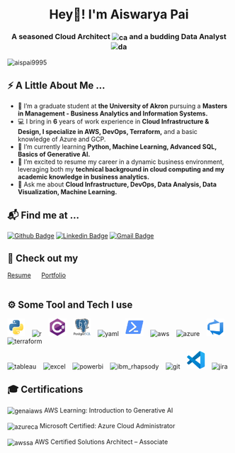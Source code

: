 <h1 align="center">Hey👋! I'm Aiswarya Pai</h1>
<h3 align="center">A seasoned Cloud Architect <img align="center" width="40" height="40" alt="ca" src="https://github.com/user-attachments/assets/6dd4b3a7-a65d-4f30-a3c8-6b0016a4cc31" />
 and a budding Data Analyst <img align="center" width="40" height="40" alt="da" src="https://github.com/user-attachments/assets/2beb4481-43c1-428c-b9db-abeefc2a7e93" />
</h3>

<p align="left"> 
  <img src="https://komarev.com/ghpvc/?username=aispai9995&label=Profile%20views&color=0e75b6&style=flat" alt="aispai9995" /> 
</p>

## ⚡️ A Little About Me ...
- 🔭 I’m a graduate student at **the University of Akron** pursuing a **Masters in Management - Business Analytics and Information Systems.**
- 💻 I bring in **6** years of work experience in **Cloud Infrastructure & Design, I specialize in AWS, DevOps, Terraform,** and a basic knowledge of Azure and GCP.
- 🌱 I’m currently learning **Python, Machine Learning, Advanced SQL, Basics of Generative AI.**
- 🤝 I’m excited to resume my career in a dynamic business environment, leveraging both my **technical background in cloud computing and my academic knowledge in business analytics.**
- 💬 Ask me about **Cloud Infrastructure, DevOps, Data Analysis, Data Visualization, Machine Learning.**

## 📬 Find me at ...
[![Github Badge](http://img.shields.io/badge/-Github-black?style=flat-square&logo=github&link=https://github.com/aispai9995/)](https://github.com/aispai9995/) 
[![Linkedin Badge](https://img.shields.io/badge/-LinkedIn-blue?style=flat-square&logo=Linkedin&logoColor=white&link=https://www.linkedin.com/in/aiswarya-ratheesh-pai/)](https://www.linkedin.com/in/aiswarya-ratheesh-pai)
[![Gmail Badge](https://img.shields.io/badge/-Gmail-d14836?style=flat-square&logo=Gmail&logoColor=white&link=mailto:aiswaryarpai@gmail.com)](mailto:aiswaryarpai@gmail.com)

## 📙 Check out my
[Resume]() &nbsp;&nbsp;&nbsp;&nbsp;&nbsp;[Portfolio]()
<br><br>

## ⚙️ Some Tool and Tech I use
<p  align="left">
  <img src="https://raw.githubusercontent.com/devicons/devicon/master/icons/python/python-original.svg" alt="python" width="40" height="40"/> &nbsp;&nbsp;
  <img src="https://www.r-project.org/logo/Rlogo.svg" alt="r" width="40" height="40"/> &nbsp;&nbsp;
  <img src="https://raw.githubusercontent.com/devicons/devicon/master/icons/csharp/csharp-original.svg" alt="csharp" width="40" height="40"/> &nbsp;&nbsp;
  <img src="https://raw.githubusercontent.com/devicons/devicon/master/icons/postgresql/postgresql-original-wordmark.svg" alt="postgresql" width="40" height="40"/> &nbsp;&nbsp;
  <img width="40" height="40" alt="yaml" src="https://github.com/user-attachments/assets/57de6a8f-7774-49ae-bd7a-6571a30dcdec" /> &nbsp;&nbsp;
  <img src="https://raw.githubusercontent.com/devicons/devicon/master/icons/powershell/powershell-original.svg" alt="powershell" width="40" height="40"/> &nbsp;&nbsp;
  <img src="https://github.com/user-attachments/assets/6083dd38-25de-4d98-9c3c-e3aad18d6c07" alt="aws" width="40" height="40"/> &nbsp;&nbsp;
  <img src="https://www.vectorlogo.zone/logos/microsoft_azure/microsoft_azure-icon.svg" alt="azure" width="40" height="40"/> &nbsp;&nbsp;
  <img src="https://raw.githubusercontent.com/devicons/devicon/master/icons/azuredevops/azuredevops-original.svg" alt="azure devops" width="40" height="40"/> &nbsp;&nbsp;
  <img src="https://github.com/user-attachments/assets/8725a498-eb45-4413-a1e8-caf68e2dcf94" alt="terraform" width="40" height="40"/> &nbsp;&nbsp;
</p>
<p  align="left">
  <img width="50" height="50" alt="tableau" src="https://github.com/user-attachments/assets/1fafba34-6069-466b-aa1a-1b434c9e7bc4" /> &nbsp;&nbsp;
  <img src="https://img.icons8.com/color/48/microsoft-excel-2019--v1.png" alt="excel" width="40" height="40"/> &nbsp;&nbsp;
  <img src="https://github.com/microsoft/PowerBI-Icons/blob/main/PNG/Power-BI.png?raw=true" alt="powerbi" width="40" height="40"/> &nbsp;&nbsp;
  <img width="40" height="40" alt="ibm_rhapsody" src="https://github.com/user-attachments/assets/0bb2253b-f4d0-4c1c-849a-a15fb3820a9e" /> &nbsp;&nbsp;
  <img src="https://www.vectorlogo.zone/logos/git-scm/git-scm-icon.svg" alt="git" width="40" height="40"/> &nbsp;&nbsp;
  <img src="https://raw.githubusercontent.com/devicons/devicon/master/icons/vscode/vscode-original.svg" alt="vs code" width="40" height="40"/> &nbsp;&nbsp;
  <img width="50" height="40" alt="jira" src="https://github.com/user-attachments/assets/c4307c5a-f2ee-4d79-ace3-ce1848b1d7ce" /> 
</p>

## 🎓 Certifications
  <img align="center" width="40" height="40" alt="genaiaws" src="https://github.com/user-attachments/assets/592284c1-f91a-4080-9b1b-dd22a1fc29de" /> AWS Learning: Introduction to Generative AI <br><br>
  <img align="center" width="40" height="40" alt="azureca" src="https://github.com/user-attachments/assets/ff6a1ebe-aef9-43d5-9bb7-7c191cbb58b5" /> Microsoft Certified: Azure Cloud Administrator <br><br>
  <img align="center" width="40" height="40" alt="awssa" src="https://github.com/user-attachments/assets/974644ab-f077-407c-9c68-9490a5413576" /> AWS Certified Solutions Architect – Associate<br><br>
